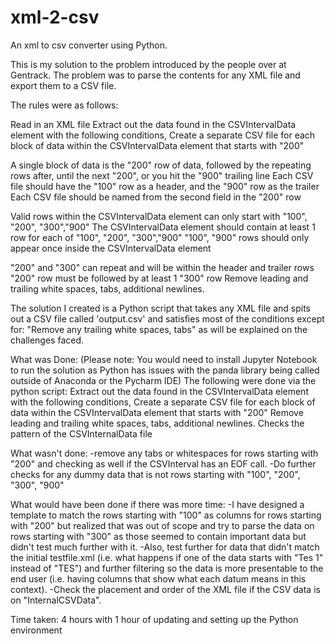 # xml-2-csv
An xml to csv converter using Python.

This is my solution to the problem introduced by the people over at Gentrack. The problem was to parse the contents for any XML file and export them to a CSV file.

The rules were as follows:

Read in an XML file
Extract out the data found in the CSVIntervalData element with the following conditions,
Create a separate CSV file for each block of data within the CSVIntervalData element that starts with "200"

A single block of data is the "200" row of data, followed by the repeating rows after, until the next "200", or you hit the "900" trailing line
Each CSV file should have the "100" row as a header, and the "900" row as the trailer
Each CSV file should be named from the second field in the "200" row

Valid rows within the CSVIntervalData element can only start with "100", "200", "300","900"
The CSVIntervalData element should contain at least 1 row for each of "100", "200", "300","900"
"100", "900" rows should only appear once inside the CSVIntervalData element

"200" and "300" can repeat and will be within the header and trailer rows 
"200" row must be followed by at least 1 "300" row
Remove leading and trailing white spaces, tabs, additional newlines.

The solution I created is a Python script that takes any XML file and spits out a CSV file called 'output.csv' and satisfies most of the conditions except for:
"Remove any trailing white spaces, tabs" as will be explained on the challenges faced.

What was Done: (Please note: You would need to install Jupyter Notebook to run the solution as Python has issues with the panda library being called outside of Anaconda or the Pycharm IDE)
The following were done via the python script:
Extract out the data found in the CSVIntervalData element with the following conditions,
Create a separate CSV file for each block of data within the CSVIntervalData element that starts with "200"
Remove leading and trailing white spaces, tabs, additional newlines.
Checks the pattern of the CSVInternalData file

What wasn't done:
-remove any tabs or whitespaces for rows starting with "200" and checking as well if the CSVInterval has an EOF call.
-Do further checks for any dummy data that is not rows starting with "100", "200", "300", "900"

What would have been done if there was more time:
-I have designed a template to match the rows starting with "100" as columns for rows starting with "200" but realized that was out of scope and try to parse the data on rows starting with "300" as those seemed to contain important data but didn't test much further with it.
-Also, test further for data that didn't match the initial testfile.xml (i.e. what happens if one of the data starts with "Tes 1" instead of "TES") and further filtering so the data is more presentable to the end user (i.e. having columns that show what each datum means in this context).
-Check the placement and order of the XML file if the CSV data is on "InternalCSVData".

Time taken: 4 hours with 1 hour of updating and setting up the Python environment

